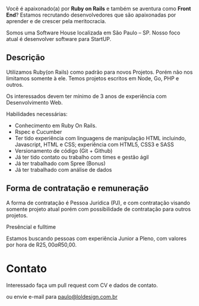 Você é apaixonado(a) por **Ruby on Rails** e também se aventura como **Front End**?
Estamos recrutando desenvolvedores que são apaixonadas por aprender e de crescer pela meritocracia.

Somos uma Software House localizada em São Paulo – SP. Nosso foco atual é desenvolver software para StartUP.


## Descrição

Utilizamos Ruby(on Rails) como padrão para novos Projetos. Porém não nos limitamos somente à ele.
Temos projetos escritos em Node, Go, PHP e outros.

Os interessados devem ter mínimo de 3 anos de experiência com Desenvolvimento Web.

Habilidades necessárias:

- Conhecimento em Ruby On Rails.
- Rspec e Cucumber
- Ter tido experiência com linguagens de manipulação HTML incluindo, Javascript, HTML e CSS; experiência com HTML5, CSS3 e SASS
- Versionamento de código (Git + Github)
- Já ter tido contato ou trabalho com times e gestão ágil
- Já ter trabalhado com Spree (Bonus)
- Já ter trabalhado com análise de dados

## Forma de contratação e remuneração

A forma de contratação é Pessoa Jurídica (PJ), e com contratação visando somente projeto atual porém com possibilidade de contratação para outros projetos.

Presêncial e fulltime

Estamos buscando pessoas com experiência Junior a Pleno, com valores por hora de R$25,00 a R$50,00.

# Contato

Interessado faça um pull request com CV e dados de contato.

ou envie e-mail para paulo@loldesign.com.br
